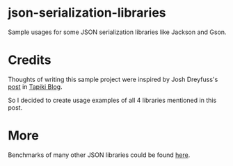 # json-serialization-libraries
Sample usages for some JSON serialization libraries like Jackson and Gson.

# Credits
Thoughts of writing this sample project were inspired by Josh Dreyfuss's [post](http://blog.takipi.com/the-ultimate-json-library-json-simple-vs-gson-vs-jackson-vs-json/) in [Tapiki Blog](http://blog.takipi.com/).

So I decided to create usage examples of all 4 libraries mentioned in this post.

# More

Benchmarks of many other JSON libraries could be found [here](https://github.com/fabienrenaud/java-json-benchmark).